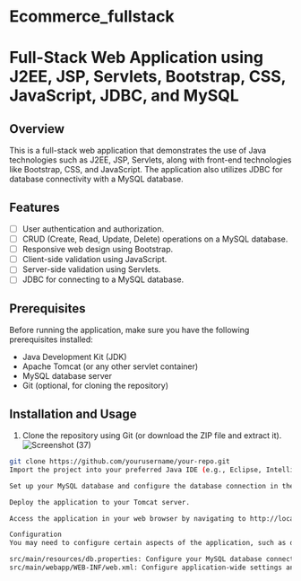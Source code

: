 # Ecommerce_fullstack
# Full-Stack Web Application using J2EE, JSP, Servlets, Bootstrap, CSS, JavaScript, JDBC, and MySQL

## Overview
This is a full-stack web application that demonstrates the use of Java technologies such as J2EE, JSP, Servlets, along with front-end technologies like Bootstrap, CSS, and JavaScript. The application also utilizes JDBC for database connectivity with a MySQL database.

## Features
- [ ] User authentication and authorization.
- [ ] CRUD (Create, Read, Update, Delete) operations on a MySQL database.
- [ ] Responsive web design using Bootstrap.
- [ ] Client-side validation using JavaScript.
- [ ] Server-side validation using Servlets.
- [ ] JDBC for connecting to a MySQL database.

## Prerequisites
Before running the application, make sure you have the following prerequisites installed:

- Java Development Kit (JDK)
- Apache Tomcat (or any other servlet container)
- MySQL database server
- Git (optional, for cloning the repository)

## Installation and Usage
1. Clone the repository using Git (or download the ZIP file and extract it).
![Screenshot (37)](https://github.com/samareshm61/Ecommerce_fullstack/assets/100060477/2d35eb48-1caf-4af7-bbdd-72d3c7136ad5)
```bash
git clone https://github.com/yourusername/your-repo.git
Import the project into your preferred Java IDE (e.g., Eclipse, IntelliJ IDEA).

Set up your MySQL database and configure the database connection in the src/main/resources/db.properties file.

Deploy the application to your Tomcat server.

Access the application in your web browser by navigating to http://localhost:8080/your-app-name.

Configuration
You may need to configure certain aspects of the application, such as database connection details or application settings. Check the following files for configuration:

src/main/resources/db.properties: Configure your MySQL database connection details here.
src/main/webapp/WEB-INF/web.xml: Configure application-wide settings and Servlet mappings.![Screenshot (37)](https://github.com/samareshm61/Ecommerce_fullstack/assets/100060477/e582d589-faa3-44d3-a1c6-b71384160e16)

